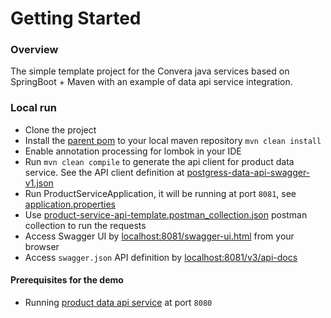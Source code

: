 # Getting Started

### Overview
The simple template project for the Convera java services based on SpringBoot + Maven with an example of data api service integration.

### Local run
- Clone the project
- Install the [parent pom](https://gitlab.com/convera_platform/convera-spring-boot-super-pom) to your local maven repository
```mvn clean install```
- Enable annotation processing for lombok in your IDE
- Run ```mvn clean compile``` to generate the api client for product data service. See the API client definition at [postgress-data-api-swagger-v1.json](src/main/resources/api/postgress-data-api-swagger-v1.json) 
- Run ProductServiceApplication, it will be running at port ```8081```, see [application.properties](src/main/resources/application.properties)
- Use [product-service-api-template.postman_collection.json](product-service-api-template.postman_collection.json) postman collection to run the requests
- Access Swagger UI by [localhost:8081/swagger-ui.html](localhost:8081/swagger-ui.html) from your browser
- Access ```swagger.json``` API definition by [localhost:8081/v3/api-docs](localhost:8081/v3/api-docs)

#### Prerequisites for the demo 
- Running [product data api service](https://gitlab.com/convera_platform/convera-spring-boot-api-templates/-/tree/main/data-api-template/postgress-data-api) at port ```8080```